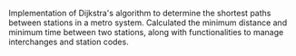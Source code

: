 Implementation of Dijkstra's algorithm to determine the shortest paths between stations in a metro system.
Calculated the minimum distance and minimum time between two stations, along with functionalities to manage interchanges and station codes.
